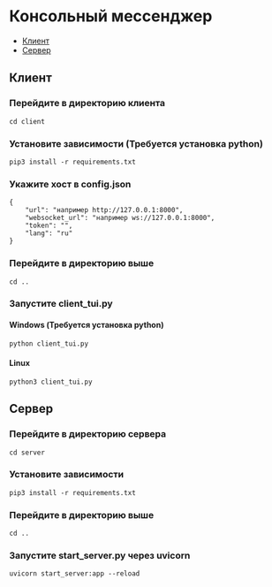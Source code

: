 # Консольный мессенджер
- [Клиент](#client)
- [Сервер](#server)
## Клиент <a name="client">
### Перейдите в директорию клиента
```
cd client
```
### Установите зависимости (Требуется установка python)
```
pip3 install -r requirements.txt
```
### Укажите хост в config.json
```
{
    "url": "например http://127.0.0.1:8000",
    "websocket_url": "например ws://127.0.0.1:8000",
    "token": "",
    "lang": "ru"
}
```
### Перейдите в директорию выше
```
cd ..
```
### Запустите client_tui.py
#### Windows (Требуется установка python)
```
python client_tui.py
```
#### Linux
```
python3 client_tui.py
```
## Сервер <a name="server">
### Перейдите в директорию сервера
```
cd server
```
### Установите зависимости
```
pip3 install -r requirements.txt
```
### Перейдите в директорию выше
```
cd ..
```
### Запустите start_server.py через uvicorn
```
uvicorn start_server:app --reload
```
